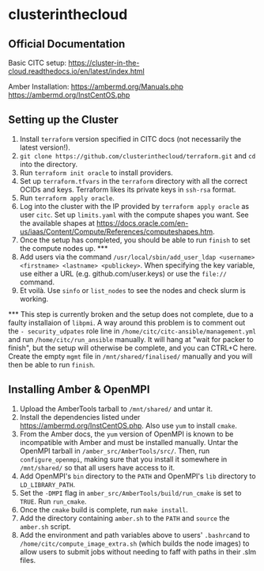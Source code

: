 # clusterinthecloud

## Official Documentation

Basic CITC setup:
https://cluster-in-the-cloud.readthedocs.io/en/latest/index.html

Amber Installation:
https://ambermd.org/Manuals.php
https://ambermd.org/InstCentOS.php

## Setting up the Cluster

1) Install `terraform` version specified in CITC docs (not necessarily the latest version!).
2) `git clone https://github.com/clusterinthecloud/terraform.git` and `cd` into the directory.
3) Run `terraform init oracle` to install providers.
4) Set up `terraform.tfvars` in the `terraform` directory with all the correct OCIDs and keys. Terraform likes its private keys in `ssh-rsa` format.
5) Run `terraform apply oracle`.
6) Log into the cluster with the IP provided by `terraform apply oracle` as user `citc`. Set up `limits.yaml` with the compute shapes you want. See the available shapes at https://docs.oracle.com/en-us/iaas/Content/Compute/References/computeshapes.htm.
7) Once the setup has completed, you should be able to run `finish` to set the compute nodes up. ***
8) Add users via the command `/usr/local/sbin/add_user_ldap <username> <firstname> <lastname> <publickey>`. When specifying the key variable, use either a URL (e.g. github.com/user.keys) or use the `file://` command.
9) Et voilà. Use `sinfo` or `list_nodes` to see the nodes and check slurm is working.

*** This step is currently broken and the setup does not complete, due to a faulty installaion of `libpmi`. A way around this problem is to comment out the `- security_udpates` role line in `/home/citc/citc-ansible/management.yml` and run `/home/citc/run_ansible` manually. It will hang at "wait for packer to finish", but the setup will otherwise be complete, and you can CTRL+C here. Create the empty `mgmt` file in `/mnt/shared/finalised/` manually and you will then be able to run `finish`.

## Installing Amber & OpenMPI

1) Upload the AmberTools tarball to `/mnt/shared/` and untar it. 
2) Install the dependencies listed under https://ambermd.org/InstCentOS.php. Also use `yum` to install `cmake`. 
3) From the Amber docs, the `yum` version of OpenMPI is known to be incompatible with Amber and must be installed manually. Untar the OpenMPI tarball in `/amber_src/AmberTools/src/`. Then, run `configure_openmpi`, making sure that you install it somewhere in `/mnt/shared/` so that all users have access to it.
4) Add OpenMPI's `bin` directory to the `PATH` and OpenMPI's `lib` directory to `LD_LIBRARY_PATH`.
5) Set the `-DMPI` flag in `amber_src/AmberTools/build/run_cmake` is set to `TRUE`. Run `run_cmake`.
6) Once the `cmake` build is complete, run `make install`.
7) Add the directory containing `amber.sh` to the `PATH` and `source` the `amber.sh` script.
8) Add the environment and path variables above to users' `.bashrc`and to `/home/citc/compute_image_extra.sh` (which builds the node images) to allow users to submit jobs without needing to faff with paths in their .slm files.
